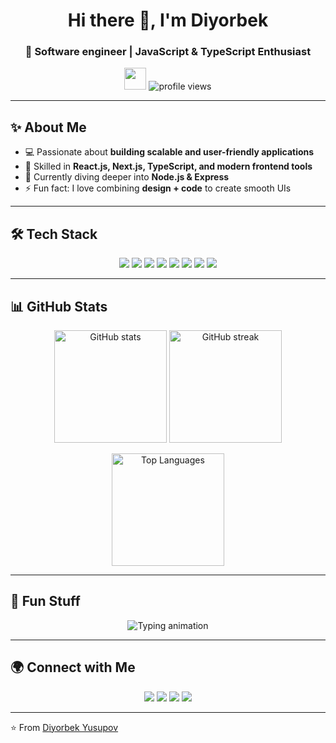 <!-- Profile Header -->
<h1 align="center">Hi there 👋, I'm Diyorbek</h1>
<h3 align="center">🚀 Software engineer | JavaScript & TypeScript Enthusiast</h3>

<p align="center">
  <img src="https://media.giphy.com/media/hvRJCLFzcasrR4ia7z/giphy.gif" width="35">
  <img src="https://komarev.com/ghpvc/?username=DevSigma&label=Profile%20views&color=0e75b6&style=flat" alt="profile views" />
</p>

---

## ✨ About Me

- 💻 Passionate about **building scalable and user-friendly applications**
- 🎯 Skilled in **React.js, Next.js, TypeScript, and modern frontend tools**
- 🌱 Currently diving deeper into **Node.js & Express**
- ⚡ Fun fact: I love combining **design + code** to create smooth UIs

---

## 🛠️ Tech Stack

<p align="center">
  <img src="https://img.shields.io/badge/-JavaScript-F7DF1E?style=for-the-badge&logo=javascript&logoColor=000" />
  <img src="https://img.shields.io/badge/-TypeScript-3178C6?style=for-the-badge&logo=typescript&logoColor=fff" />
  <img src="https://img.shields.io/badge/-React-61DAFB?style=for-the-badge&logo=react&logoColor=000" />
  <img src="https://img.shields.io/badge/-Next.js-000?style=for-the-badge&logo=nextdotjs" />
  <img src="https://img.shields.io/badge/-Node.js-339933?style=for-the-badge&logo=nodedotjs&logoColor=fff" />
  <img src="https://img.shields.io/badge/-Express-000?style=for-the-badge&logo=express&logoColor=fff" />
  <img src="https://img.shields.io/badge/-TailwindCSS-06B6D4?style=for-the-badge&logo=tailwindcss&logoColor=fff" />
  <img src="https://img.shields.io/badge/-Sass-CC6699?style=for-the-badge&logo=sass&logoColor=fff" />
</p>

---

## 📊 GitHub Stats

<p align="center">
  <img src="https://github-readme-stats.vercel.app/api?username=Diyorbek-Yusupov&show_icons=true&theme=tokyonight" alt="GitHub stats" height="180" />
  <img src="https://github-readme-streak-stats.herokuapp.com/?user=Diyorbek-Yusupov&theme=tokyonight" alt="GitHub streak" height="180" />
</p>

<p align="center">
  <img src="https://github-readme-stats.vercel.app/api/top-langs/?username=Diyorbek-Yusupov&layout=compact&theme=tokyonight" alt="Top Languages" height="180" />
</p>

---

## 🎉 Fun Stuff

<p align="center">
  <img src="https://readme-typing-svg.herokuapp.com?font=Fira+Code&pause=1000&color=00F700&center=true&vCenter=true&width=435&lines=Frontend+Developer;JavaScript+%26+TypeScript+Enthusiast;React+%7C+Next.js+%7C+Node.js;Lifelong+Learner" alt="Typing animation" />
</p>

---

## 🌍 Connect with Me

<p align="center">
  <a href="https://linkedin.com/in/diyorbek-yusupov-b182b8220"><img src="https://img.shields.io/badge/-LinkedIn-0077B5?style=for-the-badge&logo=linkedin&logoColor=fff" /></a>
  <a href="https://t.me/DiyorbekYusupov"><img src="https://img.shields.io/badge/-Telegram-26A5E4?style=for-the-badge&logo=telegram&logoColor=fff" /></a>
  <a href="https://diyorbek.me"><img src="https://img.shields.io/badge/-Portfolio-FF5722?style=for-the-badge&logo=firefox&logoColor=fff" /></a>
  <a href="mailto:diyorbeky404@gmail.com"><img src="https://img.shields.io/badge/-Email-D14836?style=for-the-badge&logo=gmail&logoColor=fff" /></a>
</p>

---

⭐️ From [Diyorbek Yusupov](https://github.com/diyorbek-yusupov)
